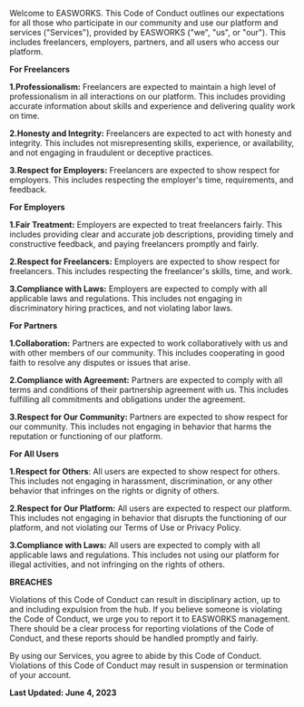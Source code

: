 Welcome to EASWORKS. This Code of Conduct outlines our expectations for
all those who participate in our community and use our platform and
services (\"Services\"), provided by EASWORKS (\"we\", \"us\", or
\"our\"). This includes freelancers, employers, partners, and all users
who access our platform.

**For Freelancers**

**1.Professionalism:** Freelancers are expected to maintain a high level
of professionalism in all interactions on our platform. This includes
providing accurate information about skills and experience and
delivering quality work on time.

**2.Honesty and Integrity:** Freelancers are expected to act with
honesty and integrity. This includes not misrepresenting skills,
experience, or availability, and not engaging in fraudulent or deceptive
practices.

**3.Respect for Employers:** Freelancers are expected to show respect
for employers. This includes respecting the employer\'s time,
requirements, and feedback.

**For Employers**

**1.Fair Treatment:** Employers are expected to treat freelancers
fairly. This includes providing clear and accurate job descriptions,
providing timely and constructive feedback, and paying freelancers
promptly and fairly.

**2.Respect for Freelancers:** Employers are expected to show respect
for freelancers. This includes respecting the freelancer\'s skills,
time, and work.

**3.Compliance with Laws:** Employers are expected to comply with all
applicable laws and regulations. This includes not engaging in
discriminatory hiring practices, and not violating labor laws.

**For Partners**

**1.Collaboration:** Partners are expected to work collaboratively with
us and with other members of our community. This includes cooperating in
good faith to resolve any disputes or issues that arise.

**2.Compliance with Agreement:** Partners are expected to comply with
all terms and conditions of their partnership agreement with us. This
includes fulfilling all commitments and obligations under the agreement.

**3.Respect for Our Community:** Partners are expected to show respect
for our community. This includes not engaging in behavior that harms the
reputation or functioning of our platform.

**For All Users**

**1.Respect for Others**: All users are expected to show respect for
others. This includes not engaging in harassment, discrimination, or any
other behavior that infringes on the rights or dignity of others.

**2.Respect for Our Platform:** All users are expected to respect our
platform. This includes not engaging in behavior that disrupts the
functioning of our platform, and not violating our Terms of Use or
Privacy Policy.

**3.Compliance with Laws:** All users are expected to comply with all
applicable laws and regulations. This includes not using our platform
for illegal activities, and not infringing on the rights of others.

**BREACHES**

Violations of this Code of Conduct can result in disciplinary action, up
to and including expulsion from the hub. If you believe someone is
violating the Code of Conduct, we urge you to report it to EASWORKS
management. There should be a clear process for reporting violations of
the Code of Conduct, and these reports should be handled promptly and
fairly.

By using our Services, you agree to abide by this Code of Conduct.
Violations of this Code of Conduct may result in suspension or
termination of your account.

**Last Updated: June 4, 2023**
